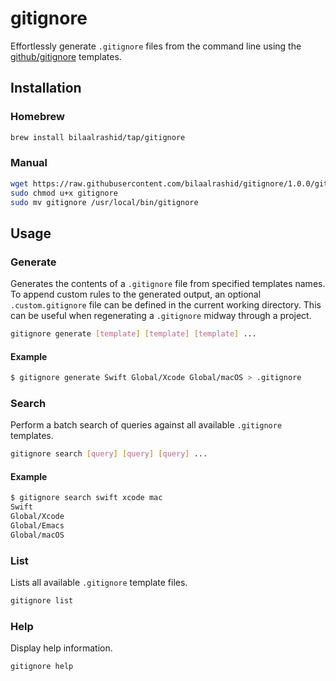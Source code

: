 # gitignore

Effortlessly generate `.gitignore` files from the command line using the [github/gitignore](https://github.com/github/gitignore) templates.

## Installation

### Homebrew

```bash
brew install bilaalrashid/tap/gitignore
```

### Manual

```bash
wget https://raw.githubusercontent.com/bilaalrashid/gitignore/1.0.0/gitignore
sudo chmod u+x gitignore
sudo mv gitignore /usr/local/bin/gitignore
```

## Usage

### Generate

Generates the contents of a `.gitignore` file from specified templates names. To append custom rules to the generated output, an optional `.custom.gitignore` file can be defined in the current working directory. This can be useful when regenerating a `.gitignore` midway through a project. 

```bash
gitignore generate [template] [template] [template] ...
```

#### Example

```bash
$ gitignore generate Swift Global/Xcode Global/macOS > .gitignore
```

### Search

Perform a batch search of queries against all available `.gitignore` templates.

```bash
gitignore search [query] [query] [query] ...
```

#### Example

```bash
$ gitignore search swift xcode mac
Swift
Global/Xcode
Global/Emacs
Global/macOS
```

### List

Lists all available `.gitignore` template files.

```bash
gitignore list
```

### Help

Display help information.

```bash
gitignore help
```
